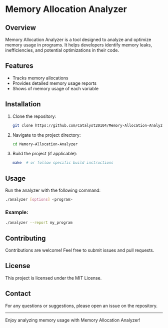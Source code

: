 # Memory Allocation Analyzer

## Overview
Memory Allocation Analyzer is a tool designed to analyze and optimize memory usage in programs. It helps developers identify memory leaks, inefficiencies, and potential optimizations in their code.

## Features
- Tracks memory allocations 
- Provides detailed memory usage reports
- Shows of memory usage of each variable 

## Installation
1. Clone the repository:
   ```bash
   git clone https://github.com/Catalyst20104/Memory-Allocation-Analyzer.git
   ```
2. Navigate to the project directory:
   ```bash
   cd Memory-Allocation-Analyzer
   ```
3. Build the project (if applicable):
   ```bash
   make  # or follow specific build instructions
   ```

## Usage
Run the analyzer with the following command:
```bash
./analyzer [options] <program>
```

### Example:
```bash
./analyzer --report my_program
```

## Contributing
Contributions are welcome! Feel free to submit issues and pull requests.

## License
This project is licensed under the MIT License.

## Contact
For any questions or suggestions, please open an issue on the repository.

---

Enjoy analyzing memory usage with Memory Allocation Analyzer!
